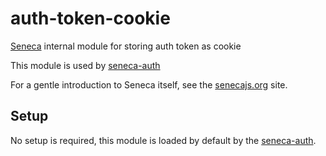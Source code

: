auth-token-cookie
========================

[Seneca](http://senecajs.org) internal module for storing auth token as cookie

This module is used by [seneca-auth](https://www.npmjs.com/package/seneca-auth)

For a gentle introduction to Seneca itself, see the [senecajs.org](http://senecajs.org) site.

## Setup
No setup is required, this module is loaded by default by the [seneca-auth](https://www.npmjs.com/package/seneca-auth).
